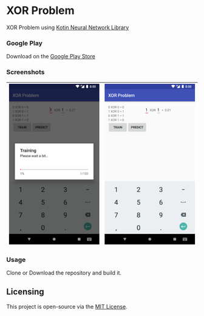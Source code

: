 # XOR Problem   
XOR Problem using [Kotin Neural Network Library](https://github.com/morhpt/Kotlin-Neural-Network)    
  
### Google Play

Download on the [Google Play Store](https://play.google.com/store/apps/details?id=com.morhpt.xorproblem)
   
### Screenshots  
  
| <img src="https://github.com/morhpt/XOR-Problem/blob/master/screenshot_1.png" width="360">  | <img src="https://github.com/morhpt/XOR-Problem/blob/master/screenshot_2.png" width="360">  |  
| ------------- | ------------- |  
  
### Usage    
 Clone or Download the repository and build it.  
    
  
## Licensing    
 This project is open-source via the  [MIT License](https://github.com/morhpt/XOR-Problem/blob/master/LICENSE).